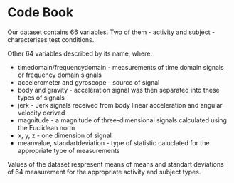 Code Book
=========

Our dataset contains 66 variables. Two of them - activity and subject - characterises test conditions.

Other 64 variables described by its name, where:

- timedomain/frequencydomain - measurements of time domain signals or frequency domain signals
- accelerometer and gyroscope - source of signal
- body and gravity - acceleration signal was then separated into these types of signals
- jerk - Jerk signals received from body linear acceleration and angular velocity derived 
- magnitude - a magnitude of three-dimensional signals calculated using the Euclidean norm
- x, y, z - one dimension of signal
- meanvalue, standartdeviation - type of statistic caluclated for the appropriate type of measurements

Values of the dataset respresent means of means and standart deviations of 64 measurement for the appropriate activity and subject types.
